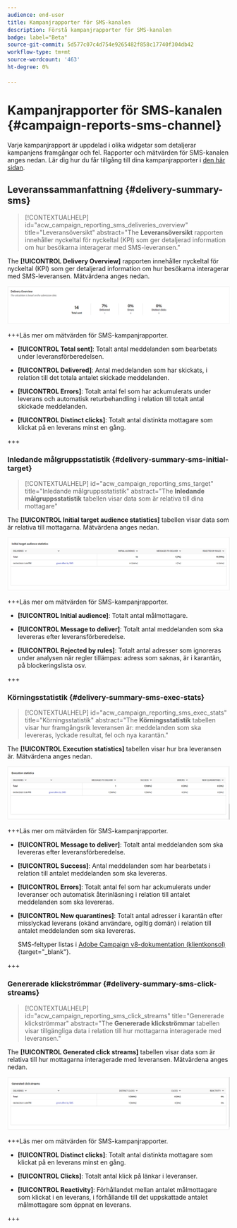 ```yaml
---
audience: end-user
title: Kampanjrapporter för SMS-kanalen
description: Förstå kampanjrapporter för SMS-kanalen
badge: label="Beta"
source-git-commit: 5d577c07c4d754e9265482f858c17740f304db42
workflow-type: tm+mt
source-wordcount: '463'
ht-degree: 0%

---
```



# Kampanjrapporter för SMS-kanalen {#campaign-reports-sms-channel}

Varje kampanjrapport är uppdelad i olika widgetar som detaljerar kampanjens framgångar och fel. Rapporter och mätvärden för SMS-kanalen anges nedan. Lär dig hur du får tillgång till dina kampanjrapporter i [den här sidan](campaign-reports.md).

## Leveranssammanfattning {#delivery-summary-sms}

>[!CONTEXTUALHELP]
>id="acw_campaign_reporting_sms_deliveries_overview"
>title="Leveransöversikt"
>abstract="The **Leveransöversikt** rapporten innehåller nyckeltal för nyckeltal (KPI) som ger detaljerad information om hur besökarna interagerar med SMS-leveransen."


The **[!UICONTROL Delivery Overview]** rapporten innehåller nyckeltal för nyckeltal (KPI) som ger detaljerad information om hur besökarna interagerar med SMS-leveransen. Mätvärdena anges nedan.

![](assets/campaign_report_sms_1.png)

+++Läs mer om mätvärden för SMS-kampanjrapporter.

* **[!UICONTROL Total sent]**: Totalt antal meddelanden som bearbetats under leveransförberedelsen.

* **[!UICONTROL Delivered]**: Antal meddelanden som har skickats, i relation till det totala antalet skickade meddelanden.

* **[!UICONTROL Errors]**: Totalt antal fel som har ackumulerats under leverans och automatisk returbehandling i relation till totalt antal skickade meddelanden.

* **[!UICONTROL Distinct clicks]**: Totalt antal distinkta mottagare som klickat på en leverans minst en gång.

+++


### Inledande målgruppsstatistik {#delivery-summary-sms-initial-target}

>[!CONTEXTUALHELP]
>id="acw_campaign_reporting_sms_target"
>title="Inledande målgruppsstatistik"
>abstract="The **Inledande målgruppsstatistik** tabellen visar data som är relativa till dina mottagare"

The **[!UICONTROL Initial target audience statistics]** tabellen visar data som är relativa till mottagarna. Mätvärdena anges nedan.


![](assets/campaign_report_sms_2.png)

+++Läs mer om mätvärden för SMS-kampanjrapporter.

* **[!UICONTROL Initial audience]**: Totalt antal målmottagare.

* **[!UICONTROL Message to deliver]**: Totalt antal meddelanden som ska levereras efter leveransförberedelse.

* **[!UICONTROL Rejected by rules]**: Totalt antal adresser som ignoreras under analysen när regler tillämpas: adress som saknas, är i karantän, på blockeringslista osv.

+++


### Körningsstatistik {#delivery-summary-sms-exec-stats}


>[!CONTEXTUALHELP]
>id="acw_campaign_reporting_sms_exec_stats"
>title="Körningsstatistik"
>abstract="The **Körningsstatistik** tabellen visar hur framgångsrik leveransen är: meddelanden som ska levereras, lyckade resultat, fel och nya karantän."


The **[!UICONTROL Execution statistics]** tabellen visar hur bra leveransen är. Mätvärdena anges nedan.


![](assets/campaign_report_sms_3.png)

+++Läs mer om mätvärden för SMS-kampanjrapporter.

* **[!UICONTROL Message to deliver]**: Totalt antal meddelanden som ska levereras efter leveransförberedelse.

* **[!UICONTROL Success]**: Antal meddelanden som har bearbetats i relation till antalet meddelanden som ska levereras.

* **[!UICONTROL Errors]**: Totalt antal fel som har ackumulerats under leveranser och automatisk återinläsning i relation till antalet meddelanden som ska levereras.

* **[!UICONTROL New quarantines]**: Totalt antal adresser i karantän efter misslyckad leverans (okänd användare, ogiltig domän) i relation till antalet meddelanden som ska levereras.

  SMS-feltyper listas i [Adobe Campaign v8-dokumentation (klientkonsol)](https://experienceleague.adobe.com/docs/campaign/campaign-v8/send/failures/delivery-failures.html#sms-quarantines){target="_blank"}.

+++

### Genererade klickströmmar {#delivery-summary-sms-click-streams}


>[!CONTEXTUALHELP]
>id="acw_campaign_reporting_sms_click_streams"
>title="Genererade klickströmmar"
>abstract="The **Genererade klickströmmar** tabellen visar tillgängliga data i relation till hur mottagarna interagerade med leveransen."

The **[!UICONTROL Generated click streams]** tabellen visar data som är relativa till hur mottagarna interagerade med leveransen. Mätvärdena anges nedan.

![](assets/campaign_report_sms_4.png)

+++Läs mer om mätvärden för SMS-kampanjrapporter.

* **[!UICONTROL Distinct clicks]**: Totalt antal distinkta mottagare som klickat på en leverans minst en gång.

* **[!UICONTROL Clicks]**: Totalt antal klick på länkar i leveranser.

* **[!UICONTROL Reactivity]**: Förhållandet mellan antalet målmottagare som klickat i en leverans, i förhållande till det uppskattade antalet målmottagare som öppnat en leverans.

+++
